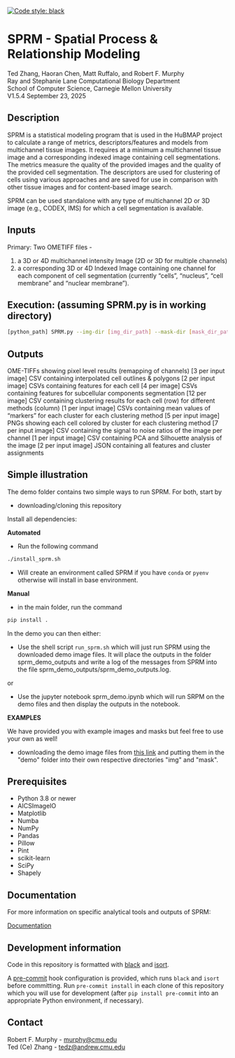 [![Code style: black](https://img.shields.io/badge/code%20style-black-000000.svg)](https://github.com/psf/black)
# SPRM - Spatial Process & Relationship Modeling
Ted Zhang, Haoran Chen, Matt Ruffalo, and Robert F. Murphy\
Ray and Stephanie Lane Computational Biology Department\
School of Computer Science, Carnegie Mellon University\
V1.5.4 September 23, 2025

## Description
SPRM is a statistical modeling program that is used in the HuBMAP project to calculate a range of metrics, descriptors/features and models from multichannel tissue images.  It requires at a minimum a multichannel tissue image and a corresponding indexed image containing cell segmentations.  The metrics measure the quality of the provided images and the quality of the provided cell segmentation.  The descriptors are used for clustering of cells using various approaches and are saved for use in comparison with other tissue images and for content-based image search.  

SPRM can be used standalone with any type of multichannel 2D or 3D image (e.g., CODEX, IMS) for which a cell segmentation is available.

## Inputs

Primary: Two OMETIFF files -
1) a 3D or 4D multichannel intensity Image (2D or 3D for multiple channels)
2) a corresponding 3D or 4D Indexed Image containing one channel for each component of cell segmentation (currently “cells”, “nucleus”, “cell membrane” and “nuclear membrane”).

## Execution: (assuming SPRM.py is in working directory)
```bash
[python_path] SPRM.py --img-dir [img_dir_path] --mask-dir [mask_dir_path] --optional-img-dir [optional_img_dir_path] --output_dir [output_dir_path] --options_path [options_file_path] --celltype_labels [labels_file] --processes [number_of_processes_to_use]
```
## Outputs
OME-TIFFs showing pixel level results (remapping of channels) [3 per input image]
CSV containing interpolated cell outlines & polygons [2 per input image]
CSVs containing features for each cell [4 per image]
CSVs containing features for subcellular components segmentation [12 per image]
CSV containing clustering results for each cell (row) for different methods (column) [1 per input image]
CSVs containing mean values of “markers” for each cluster for each clustering method [5 per input image]
PNGs showing each cell colored by cluster for each clustering method [7 per input image]
CSV containing the signal to noise ratios of the image per channel [1 per input image]
CSV containing PCA and Silhouette analysis of the image [2 per input image]
JSON containing all features and cluster assignments

## Simple illustration

The demo folder contains two simple ways to run SPRM.  For both, start by
* downloading/cloning this repository

Install all dependencies:

**Automated**

* Run the following command 

```bash
./install_sprm.sh
```
* Will create an environment called SPRM if you have `conda` or `pyenv` otherwise will install in base environment.

**Manual**

* in the main folder, run the command 
```bash
pip install .
```
In the demo you can then either:
* Use the shell script `run_sprm.sh` which will just run SPRM using the downloaded demo image files.  It will place the outputs in the folder sprm_demo_outputs and write a log of the messages from SPRM into the file sprm_demo_outputs/sprm_demo_outputs.log.  

or

* Use the jupyter notebook sprm_demo.ipynb which will run SRPM on the demo files and then display the outputs in the notebook.

**EXAMPLES**

We have provided you with example images and masks but feel free to use your own as well! 

* downloading the demo image files from [this link](https://drive.google.com/drive/folders/1denyZ1SFoWpWrPO9UbSdcF2DvHEv6ovN?usp=sharing) and putting them in the "demo" folder into their own respective directories "img" and "mask".
## Prerequisites

* Python 3.8 or newer
* AICSImageIO
* Matplotlib
* Numba
* NumPy
* Pandas
* Pillow
* Pint
* scikit-learn
* SciPy
* Shapely

## Documentation 

For more information on specific analytical tools and outputs of SPRM: 

[Documentation](https://docs.google.com/document/d/1aysD_yRmk_5Lmm2fXIUGCeWnxICpxrJt0Osym99FfWA/edit?usp=sharing)

## Development information

Code in this repository is formatted with [black](https://github.com/psf/black) and
[isort](https://pypi.org/project/isort/).

A [pre-commit](https://pre-commit.com/) hook configuration is provided, which runs `black` and `isort` before committing.
Run `pre-commit install` in each clone of this repository which you will use for development (after `pip install pre-commit`
into an appropriate Python environment, if necessary).

## Contact

Robert F. Murphy - murphy@cmu.edu\
Ted (Ce) Zhang - tedz@andrew.cmu.edu
